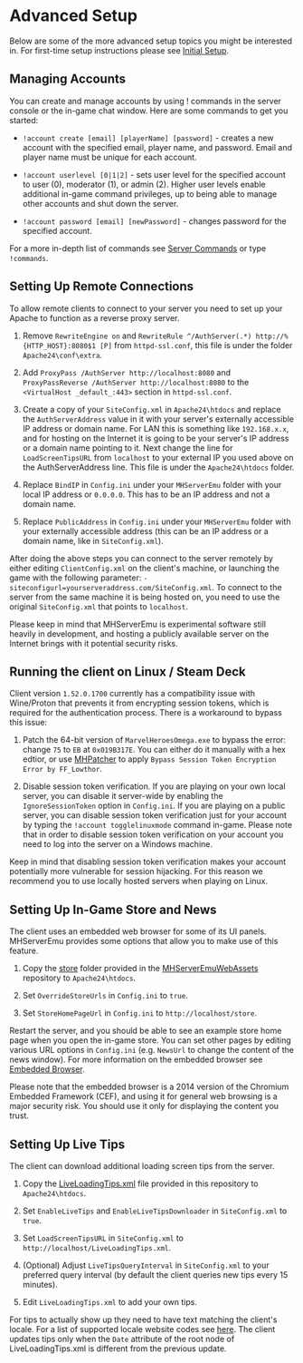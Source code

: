 # Advanced Setup

Below are some of the more advanced setup topics you might be interested in. For first-time setup instructions please see [Initial Setup](./InitialSetup.md).

## Managing Accounts

You can create and manage accounts by using ! commands in the server console or the in-game chat window. Here are some commands to get you started:

- `!account create [email] [playerName] [password]` - creates a new account with the specified email, player name, and password. Email and player name must be unique for each account.

- `!account userlevel [0|1|2]` - sets user level for the specified account to user (0), moderator (1), or admin (2). Higher user levels enable additional in-game command privileges, up to being able to manage other accounts and shut down the server.

- `!account password [email] [newPassword]` - changes password for the specified account.

For a more in-depth list of commands see [Server Commands](./../ServerEmu/ServerCommands.md) or type `!commands`.

## Setting Up Remote Connections

To allow remote clients to connect to your server you need to set up your Apache to function as a reverse proxy server.

1. Remove `RewriteEngine on` and `RewriteRule ^/AuthServer(.*) http://%{HTTP_HOST}:8080$1 [P]` from `httpd-ssl.conf`, this file is under the folder `Apache24\conf\extra`.

2. Add `ProxyPass /AuthServer http://localhost:8080` and `ProxyPassReverse /AuthServer http://localhost:8080` to the `<VirtualHost _default_:443>` section in `httpd-ssl.conf`.

3. Create a copy of your `SiteConfig.xml` in `Apache24\htdocs` and replace the `AuthServerAddress` value in it with your server's externally accessible IP address or domain name. For LAN this is something like `192.168.x.x`, and for hosting on the Internet it is going to be your server's IP address or a domain name pointing to it. Next change the line for `LoadScreenTipsURL` from `localhost` to your external IP you used above on the AuthServerAddress line. This file is under the `Apache24\htdocs` folder.

4. Replace `BindIP` in `Config.ini` under your `MHServerEmu` folder with your local IP address or `0.0.0.0`. This has to be an IP address and not a domain name.

5. Replace `PublicAddress` in `Config.ini` under your `MHServerEmu` folder with your externally accessible address (this can be an IP address or a domain name, like in `SiteConfig.xml`).

After doing the above steps you can connect to the server remotely by either editing `ClientConfig.xml` on the client's machine, or launching the game with the following parameter: `-siteconfigurl=yourserveraddress.com/SiteConfig.xml`. To connect to the server from the same machine it is being hosted on, you need to use the original `SiteConfig.xml` that points to `localhost`.

Please keep in mind that MHServerEmu is experimental software still heavily in development, and hosting a publicly available server on the Internet brings with it potential security risks.

## Running the client on Linux / Steam Deck

Client version `1.52.0.1700` currently has a compatibility issue with Wine/Proton that prevents it from encrypting session tokens, which is required for the authentication process. There is a workaround to bypass this issue:

1. Patch the 64-bit version of `MarvelHeroesOmega.exe` to bypass the error: change `75` to `EB` at `0x019B317E`. You can either do it manually with a hex edtior, or use [MHPatcher](https://github.com/Crypto137/MHPatcher) to apply `Bypass Session Token Encryption Error by FF_Lowthor`.

2. Disable session token verification. If you are playing on your own local server, you can disable it server-wide by enabling the `IgnoreSessionToken` option in `Config.ini`. If you are playing on a public server, you can disable session token verification just for your account by typing the `!account togglelinuxmode` command in-game. Please note that in order to disable session token verification on your account you need to log into the server on a Windows machine.

Keep in mind that disabling session token verification makes your account potentially more vulnerable for session hijacking. For this reason we recommend you to use locally hosted servers when playing on Linux.

## Setting Up In-Game Store and News

The client uses an embedded web browser for some of its UI panels. MHServerEmu provides some options that allow you to make use of this feature.

1. Copy the [store](https://github.com/Crypto137/MHServerEmuWebAssets/tree/master/store) folder provided in the [MHServerEmuWebAssets](https://github.com/Crypto137/MHServerEmuWebAssets) repository to `Apache24\htdocs`.

2. Set `OverrideStoreUrls` in `Config.ini` to `true`.

3. Set `StoreHomePageUrl` in `Config.ini` to `http://localhost/store`.

Restart the server, and you should be able to see an example store home page when you open the in-game store. You can set other pages by editing various URL options in `Config.ini` (e.g. `NewsUrl` to change the content of the news window). For more information on the embedded browser see [Embedded Browser](./../Web/EmbeddedBrowser.md).

Please note that the embedded browser is a 2014 version of the Chromium Embedded Framework (CEF), and using it for general web browsing is a major security risk. You should use it only for displaying the content you trust.

## Setting Up Live Tips

The client can download additional loading screen tips from the server.

1. Copy the [LiveLoadingTips.xml](./../../assets/LiveLoadingTips.xml) file provided in this repository to `Apache24\htdocs`.

2. Set `EnableLiveTips` and `EnableLiveTipsDownloader` in `SiteConfig.xml` to `true`.

3. Set `LoadScreenTipsURL` in `SiteConfig.xml` to `http://localhost/LiveLoadingTips.xml`.

4. (Optional) Adjust `LiveTipsQueryInterval` in `SiteConfig.xml` to your preferred query interval (by default the client queries new tips every 15 minutes).

5. Edit `LiveLoadingTips.xml` to add your own tips.

For tips to actually show up they need to have text matching the client's locale. For a list of supported locale website codes see [here](./../GameData/Locale.md). The client updates tips only when the `Date` attribute of the root node of LiveLoadingTips.xml is different from the previous update.
